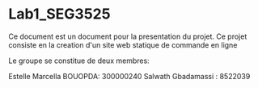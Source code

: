 # Lab1_SEG3525

Ce document est un document pour la presentation du projet. Ce projet consiste
en la creation d'un site web statique de commande en ligne

Le groupe se constitue de deux membres:

Estelle Marcella BOUOPDA: 300000240
Salwath Gbadamassi : 8522039
